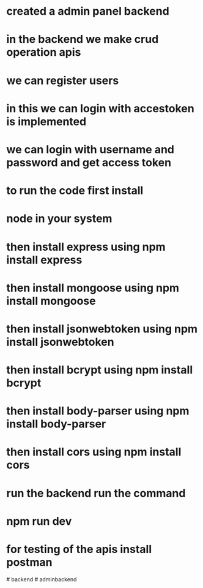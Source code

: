 # created a admin panel backend 

# in the backend we make crud operation apis 

# we can  register users 

# in this we can login with accestoken is implemented 

# we can login with username and password and get access token

# to run the code first install
# node in your system
# then install express using npm install express
# then install mongoose using npm install mongoose
# then install jsonwebtoken using npm install jsonwebtoken
# then install bcrypt using npm install bcrypt
# then install body-parser using npm install body-parser

# then install cors using npm install cors

# run the backend run the command 
# npm run dev

# for testing of the apis install postman


#   b a c k e n d  
 #   a d m i n b a c k e n d  
 